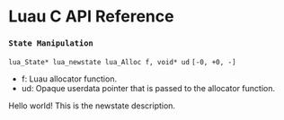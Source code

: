 # Luau C API Reference

### <span class="section">`State Manipulation`</span>

<span class="signature">`lua_State* lua_newstate lua_Alloc f, void* ud`</span>
<span class="stack">`[-0, +0, -]`</span>

- f: Luau allocator function.
- ud: Opaque userdata pointer that is passed to the allocator function.

Hello world! This is the newstate description.
